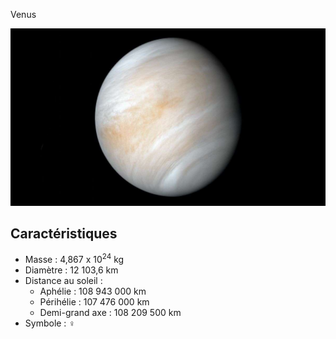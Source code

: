 Venus

![Icone de Venus](venus.jpeg)

## Caractéristiques

- Masse : 4,867 x 10<sup>24</sup> kg
- Diamètre : 12 103,6 km
- Distance au soleil :
  - Aphélie : 108 943 000 km
  - Périhélie : 107 476 000 km
  - Demi-grand axe : 108 209 500 km
- Symbole : &#x2640;
